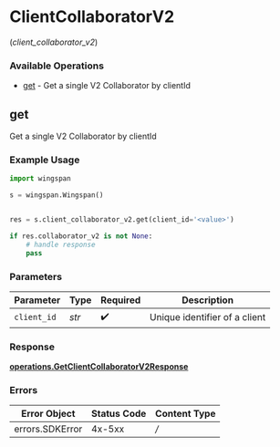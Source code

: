 # ClientCollaboratorV2
(*client_collaborator_v2*)

### Available Operations

* [get](#get) - Get a single V2 Collaborator by clientId

## get

Get a single V2 Collaborator by clientId

### Example Usage

```python
import wingspan

s = wingspan.Wingspan()


res = s.client_collaborator_v2.get(client_id='<value>')

if res.collaborator_v2 is not None:
    # handle response
    pass
```

### Parameters

| Parameter                     | Type                          | Required                      | Description                   |
| ----------------------------- | ----------------------------- | ----------------------------- | ----------------------------- |
| `client_id`                   | *str*                         | :heavy_check_mark:            | Unique identifier of a client |


### Response

**[operations.GetClientCollaboratorV2Response](../../models/operations/getclientcollaboratorv2response.md)**
### Errors

| Error Object    | Status Code     | Content Type    |
| --------------- | --------------- | --------------- |
| errors.SDKError | 4x-5xx          | */*             |

